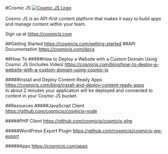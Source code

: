 #Cosmic JS
[![Cosmic JS Logo](https://cosmicjs.com/images/marketing/logo-w-brand.jpg)](https://cosmicjs.com/)<br><br>
Cosmic JS is an API-first content platform that makes it easy to build apps and manage content within your team.

Sign up at https://cosmicjs.com

##Getting Started
https://cosmicjs.com/getting-started
##API Documentation
https://cosmicjs.com/docs

##How To
#####How to Deploy a Website with a Custom Domain Using Cosmic JS (Includes Video)
https://cosmicjs.com/blog/how-to-deploy-a-website-with-a-custom-domain-using-cosmic-js

#####Install and Deploy Content-Ready Apps
https://cosmicjs.com/blog/install-and-deploy-content-ready-apps<br/>
In about 2 minutes your application will be deployed and connected to content in your Cosmic JS bucket.

##Resources
#####JavaScript Client
https://github.com/cosmicjs/cosmicjs-node

#####PHP Client
https://github.com/cosmicjs/cosmicjs-php

#####WordPress Export Plugin
https://github.com/cosmicjs/cosmicjs-wp-export

#####Apps
https://cosmicjs.com/apps
